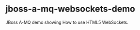 jboss-a-mq-websockets-demo
==========================

JBoss A-MQ demo showing How to use HTML5 WebSockets.